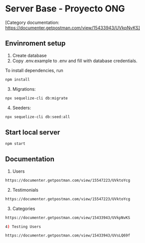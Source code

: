 # Server Base - Proyecto ONG
[Category documentation: https://documenter.getpostman.com/view/15433943/UVkpNvKS]

## Envinroment setup

1) Create database
2) Copy .env.example to .env and fill with database credentials.

To install dependencies, run
``` bash
npm install
```

3) Migrations:
``` bash
npx sequelize-cli db:migrate
```

4) Seeders:
``` bash
npx sequelize-cli db:seed:all
```

## Start local server

``` bash
npm start
```

## Documentation

1) Users
``` bash
https://documenter.getpostman.com/view/15547223/UVktoYcg
```
2) Testimonials
``` bash
https://documenter.getpostman.com/view/15547223/UVktoYcg
```
3) Categories

``` bash
https://documenter.getpostman.com/view/15433943/UVkpNvKS

4) Testing Users

https://documenter.getpostman.com/view/15433943/UVsLQ69f